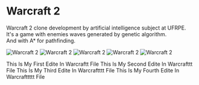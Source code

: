 # Warcraft 2

Warcraft 2 clone development by artificial intelligence subject at UFRPE.  
It's a game with enemies waves generated by genetic algorithm.  
And with A* for pathfinding.

![Warcraft 2](http://i.imgur.com/84mhpZk.png)
![Warcraft 2](http://i.imgur.com/AfG7RGF.png)
![Warcraft 2](http://i.imgur.com/Ooot1iT.png)
![Warcraft 2](http://i.imgur.com/WkJNa8n.png)
![Warcraft 2](http://i.imgur.com/cdlyKpy.png)


This Is My First Edite In Warcraftt File
This Is My Second Edite In Warcrafttt File
This Is My Third Edite In Warcraftttt File
This Is My Fourth Edite In Warcrafttttt File
